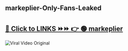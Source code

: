 
 ## markeplier-Only-Fans-Leaked

# <h2><a href="https://clipsfans.com/markeplier&ref=git">🔗 Click to LINKS ⏩⏩ 👉 🟢 markeplier </a></h2>

<a href="https://clipsfans.com/markeplier&ref=git" rel="nofollow" data-target="animated-image.originalLink"><img src="https://i.ibb.co.com/xMMVF88/686577567.gif" alt="Viral Video Original" style="max-width: 100%; display: inline-block;" data-target="animated-image.originalImage"></a>
